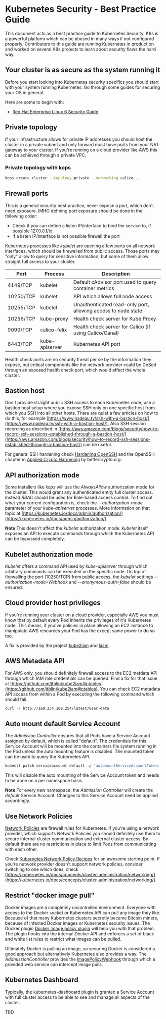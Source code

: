 # Kubernetes Security - Best Practice Guide

This document acts as a best practice guide to Kubernetes Security. K8s is a powerful platform which can be abused in many ways if not configured properly. Contributors to this guide are running Kubernetes in production and worked on several K8s projects to learn about security flaws the hard way.

## Your cluster is as secure as the system running it

Before you start looking into Kubernetes security specifics you should start
with your system running Kubernetes. Go through some guides for securing your OS in general.

Here are some to begin with:

* [Red Hat Enterprise Linux 6 Security Guide](https://access.redhat.com/documentation/en-us/red_hat_enterprise_linux/6/pdf/security_guide/Red_Hat_Enterprise_Linux-6-Security_Guide-en-US.pdf)

## Private topology

If your infrastructure allows for private IP addresses you should host the cluster in a private subnet and only forward must have ports from your NAT gateway to your cluster. If you're running on a cloud provider like AWS this can be achieved through a private VPC.

### Private topology with kops

```sh
kops create cluster --topology private --networking calico ...
```

## Firewall ports

This is a general security best practice, never expose a port, which don't need exposure. IMHO defining port exposure should be done in the following order:

* Check if you can define a listen IP/interface to bind the service to, if possible 127.0.0.1/lo
* If a listen IP/interface is not possible firewall the port

Kubernetes processes like *kubelet* are opening a few ports on all network interfaces, which should be firewalled from public access. Those ports may "only" allow to query for sensitive information, but some of them allow straight full access to your cluster.

Port | Process | Description
--- | --- | ---
4149/TCP | kubelet | Default cAdvisor port used to query container metrics
10250/TCP | kubelet | API which allows full node access
10255/TCP | kubelet | Unauthenticated read-only port, allowing access to node state
10256/TCP | kube-proxy | Health check server for Kube Proxy
9099/TCP | calico-felix | Health check server for Calico (if using Calico/Canal)
6443/TCP | kube-apiserver | Kubernetes API port

Health check ports are no security threat per se by the information they expose, but critical components like the network provider could be DoSed through an exposed health check port, which would affect the whole cluster.

## Bastion host

Don't provide straight public SSH access to each Kubernetes node, use a bastion host setup where you expose SSH only on one specific host from which you SSH into all other hosts. There are quiet a few articles on how to do this, for example [https://www.nadeau.tv/ssh-with-a-bastion-host/](https://www.nadeau.tv/ssh-with-a-bastion-host/). Also SSH session recording as described in [https://aws.amazon.com/blogs/security/how-to-record-ssh-sessions-established-through-a-bastion-host/](https://aws.amazon.com/blogs/security/how-to-record-ssh-sessions-established-through-a-bastion-host/) can be useful.

For general SSH hardening check [Hardening OpenSSH](https://dev.gentoo.org/~swift/docs/security_benchmarks/openssh.html) and the OpenSSH chapter in [Applied Crypto Hardening](https://bettercrypto.org/static/applied-crypto-hardening.pdf) by bettercrypto.org.

## API authorization mode

Some installers like *kops* will use the *AlwaysAllow* authorization mode for the cluster. This would grant any authenticated entity full cluster access. Instead *RBAC* should be used for Role-based access control. To find out what your current configuration is, check the *--authorization-mode* parameter of your *kube-apiserver* processes. More information on that topic at [https://kubernetes.io/docs/admin/authorization/](https://kubernetes.io/docs/admin/authorization/).

**Note** This doesn't affect the *kubelet* authorization mode. *kubelet* itself exposes an API to execute commands through which the Kubernetes API can be bypassed completely.

## Kubelet authorization mode

*Kubelet* offers a command API used by *kube-apiserver* through which arbitrary commands can be executed on the specific node. On top of firewalling the port (10250/TCP) from public access, the *kubelet* settings *--authorization-mode=Webhook* and *--anonymous-auth=false* should be ensured.

## Cloud provider host privileges

If you're running your cluster on a cloud provider, especially AWS you must know that by default every Pod inherits the privileges of it's Kubernetes node. This means, if you've policies in place allowing an EC2 instance to manipulate AWS resources your Pod has the except same power to do so too.

A fix is provided by the project [kube2iam](https://github.com/jtblin/kube2iam) and [kiam](https://github.com/uswitch/kiam).

## AWS Metadata API

For AWS only, you should definitely firewall access to the EC2 metdata API through which IAM role credentials can be queried. Find a fix for that issue at [https://github.com/jtblin/kube2iam#iptables](https://github.com/jtblin/kube2iam#iptables). You can check EC2 metadata API access from within a Pod by executing the following command which should fail.

```sh
curl -s http://169.254.169.254/latest/user-data
```

## Auto mount default Service Account

The *Admission Controller* ensures that all Pods have a Service Account assigned by default, which is called "default". The credentials for this Service Account will be mounted into the containers file system running in the Pod unless the auto mounting feature is disabled. The mounted token can be used to query the Kubernetes API.

```sh
kubectl patch serviceaccount default -p "automountServiceAccountToken: false"
```

This will disable the auto mounting of the Service Account token and needs to be done on a per namespace basis.

**Note** For every new namespace, the *Admission Controller* will create the *default* Service Account. Changes to this Service Account need be applied accordingly.

## Use Network Policies

[Network Policies](https://kubernetes.io/docs/concepts/services-networking/network-policies/) are firewall rules for Kubernetes. If you're using a network provider, which supports Network Policies you should definitely use them to secure internal cluster communication and external cluster access. By default there are no restrictions in place to limit Pods from communicating with each other.

Check [Kubernetes Network Policy Recipes](https://github.com/ahmetb/kubernetes-network-policy-recipes) for an awesome starting point. If you're network provider doesn't support network policies, consider switching to one which does, check [https://kubernetes.io/docs/concepts/cluster-administration/networking/](https://kubernetes.io/docs/concepts/cluster-administration/networking/).

## Restrict "docker image pull"

Docker images are a completely uncontrolled environment. Everyone with access to the Docker socket or Kubernetes API can pull any image they like. Because of that many Kubernetes clusters secretly became Bitcoin miners, because of infected Docker images or Kubernetes security issues. The Docker plugin [Docker Image policy plugin](https://github.com/freach/docker-image-policy-plugin) will help you with that problem. The plugin hooks into the internal Docker API and enforces a set of black and white list rules to restrict what images can be pulled.

Ultimately Docker is pulling an image, so securing Docker is considered a good approach but alternatively Kubernetes also provides a way. The *AddmissionController* provides the [ImagePolicyWebhook](https://kubernetes.io/docs/admin/admission-controllers/#imagepolicywebhook) through which a provided web service can intercept image pulls.

## Kubernetes Dashboard

Typically, the kubernetes-dashboard plugin is granted a Service Account with full cluster access to be able to see and manage all aspects of the cluster.

TBD
